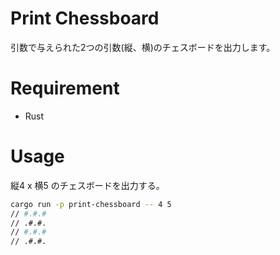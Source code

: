 # Print Chessboard
引数で与えられた2つの引数(縦、横)のチェスボードを出力します。

# Requirement
* Rust

# Usage
縦4 x 横5 のチェスボードを出力する。
```bash
cargo run -p print-chessboard -- 4 5
// #.#.#
// .#.#.
// #.#.#
// .#.#.
```
